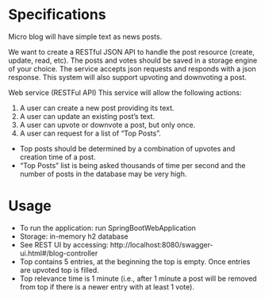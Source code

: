 Specifications
======
Micro blog will have simple text as news posts.

We want to create a RESTful JSON API to handle the post resource (create, update, read, etc). The posts and votes should be saved in a storage engine of your choice. The service accepts json requests and responds with a json response. This system will also support upvoting and downvoting a post.

Web service (RESTFul API)
This service will allow the following actions:
1. A user can create a new post providing its text.
2. A user can update an existing post’s text.
3. A user can upvote or downvote a post, but only once.
4. A user can request for a list of “Top Posts”. 
  * Top posts should be determined by a combination of upvotes and creation time of a post.
  * “Top Posts” list is being asked thousands of time per second and the number of posts in the database may be very high.

Usage
=====
* To run the application: run SpringBootWebApplication
* Storage: in-memory h2 database
* See REST UI by accessing: http://localhost:8080/swagger-ui.html#/blog-controller
* Top  contains 5 entries, at the beginning the top is empty. Once entries are upvoted top is filled.
* Top relevance time is 1 minute (i.e., after 1 minute a post will be removed from top if there is a newer entry with at least 1 vote).

